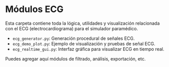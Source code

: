 # Módulos ECG

Esta carpeta contiene toda la lógica, utilidades y visualización relacionada con el ECG (electrocardiograma) para el simulador paramédico.

- `ecg_generator.py`: Generación procedural de señales ECG.
- `ecg_demo_plot.py`: Ejemplo de visualización y pruebas de señal ECG.
- `ecg_realtime_gui.py`: Interfaz gráfica para visualizar ECG en tiempo real.

Puedes agregar aquí módulos de filtrado, análisis, exportación, etc.
